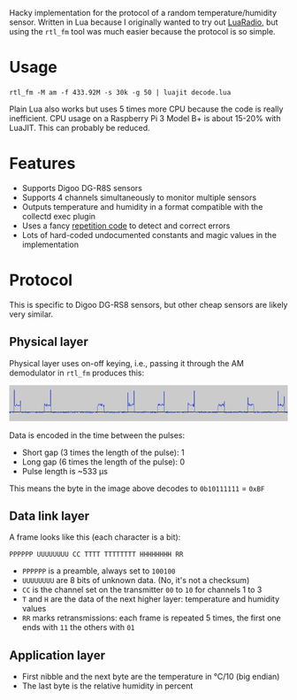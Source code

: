 Hacky implementation for the protocol of a random temperature/humidity sensor.
Written in Lua because I originally wanted to try out [LuaRadio](http://luaradio.io/), but using the `rtl_fm` tool was much easier because the protocol is so simple.

# Usage

`rtl_fm -M am -f 433.92M -s 30k -g 50 | luajit decode.lua`

Plain Lua also works but uses 5 times more CPU because the code is really inefficient.
CPU usage on a Raspberry Pi 3 Model B+ is about 15-20% with LuaJIT. This can probably be reduced.

# Features

* Supports Digoo DG-R8S sensors
* Supports 4 channels simultaneously to monitor multiple sensors
* Outputs temperature and humidity in a format compatible with the collectd exec plugin
* Uses a fancy [repetition code](https://en.wikipedia.org/wiki/Repetition_code) to detect and correct errors
* Lots of hard-coded undocumented constants and magic values in the implementation

# Protocol

This is specific to Digoo DG-RS8 sensors, but other cheap sensors are likely very similar.

## Physical layer

Physical layer uses on-off keying, i.e., passing it through the AM demodulator in `rtl_fm` produces this:

![physical layer](img/physical-layer.png)

Data is encoded in the time between the pulses:

* Short gap (3 times the length of the pulse): 1
* Long gap (6 times the length of the pulse): 0
* Pulse length is ~533 µs

This means the byte in the image above decodes to `0b10111111` = `0xBF`

## Data link layer

A frame looks like this (each character is a bit):

```
PPPPPP UUUUUUUU CC TTTT TTTTTTTT HHHHHHHH RR
```

* `PPPPPP` is a preamble, always set to `100100`
* `UUUUUUUU` are 8 bits of unknown data. (No, it's not a checksum)
* `CC` is the channel set on the transmitter `00` to `10` for channels 1 to 3
* `T` and `H` are the data of the next higher layer: temperature and humidity values
* `RR` marks retransmissions: each frame is repeated 5 times, the first one ends with `11` the others with `01`

## Application layer

* First nibble and the next byte are the temperature in °C/10 (big endian)
* The last byte is the relative humidity in percent

